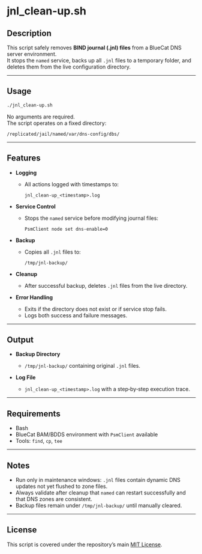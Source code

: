 # jnl_clean-up.sh

## Description
This script safely removes **BIND journal (.jnl) files** from a BlueCat DNS server environment.  
It stops the `named` service, backs up all `.jnl` files to a temporary folder, and deletes them from the live configuration directory.

---

## Usage
```bash
./jnl_clean-up.sh
```

No arguments are required.  
The script operates on a fixed directory:
```
/replicated/jail/named/var/dns-config/dbs/
```

---

## Features
- **Logging**  
  - All actions logged with timestamps to:
    ```
    jnl_clean-up_<timestamp>.log
    ```

- **Service Control**  
  - Stops the `named` service before modifying journal files:
    ```
    PsmClient node set dns-enable=0
    ```

- **Backup**  
  - Copies all `.jnl` files to:
    ```
    /tmp/jnl-backup/
    ```

- **Cleanup**  
  - After successful backup, deletes `.jnl` files from the live directory.  

- **Error Handling**  
  - Exits if the directory does not exist or if service stop fails.  
  - Logs both success and failure messages.  

---

## Output
- **Backup Directory**  
  - `/tmp/jnl-backup/` containing original `.jnl` files.  

- **Log File**  
  - `jnl_clean-up_<timestamp>.log` with a step‑by‑step execution trace.  

---

## Requirements
- Bash  
- BlueCat BAM/BDDS environment with `PsmClient` available  
- Tools: `find`, `cp`, `tee`  

---

## Notes
- Run only in maintenance windows: `.jnl` files contain dynamic DNS updates not yet flushed to zone files.  
- Always validate after cleanup that `named` can restart successfully and that DNS zones are consistent.  
- Backup files remain under `/tmp/jnl-backup/` until manually cleared.  

---

## License
This script is covered under the repository’s main [MIT License](../LICENSE).
